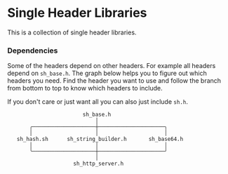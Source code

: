 # Single Header Libraries

This is a collection of single header libraries.

### Dependencies

Some of the headers depend on other headers. For example all headers depend on `sh_base.h`.
The graph below helps you to figure out which headers you need. Find the header you want to
use and follow the branch from bottom to top to know which headers to include.

If you don't care or just want all you can also just include `sh.h`.

```
                        sh_base.h
                            │
       ╭────────────────────┼─────────────────────╮
       │                    │                     │
   sh_hash.sh      sh_string_builder.h       sh_base64.h
       │                    │                     │
       ╰────────────────────┼─────────────────────╯
                            │
                     sh_http_server.h
```
